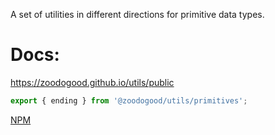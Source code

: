 
A set of utilities in different directions for primitive data types.
# Docs:
https://zoodogood.github.io/utils/public

```js
export { ending } from '@zoodogood/utils/primitives';
```

[NPM](https://www.npmjs.com/package/@zoodogood/utils)